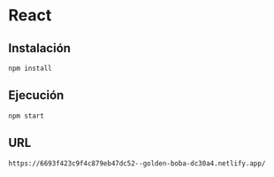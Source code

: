 # React

## Instalación

```
npm install
```

## Ejecución

```
npm start
```

## URL

```
https://6693f423c9f4c879eb47dc52--golden-boba-dc30a4.netlify.app/
```
